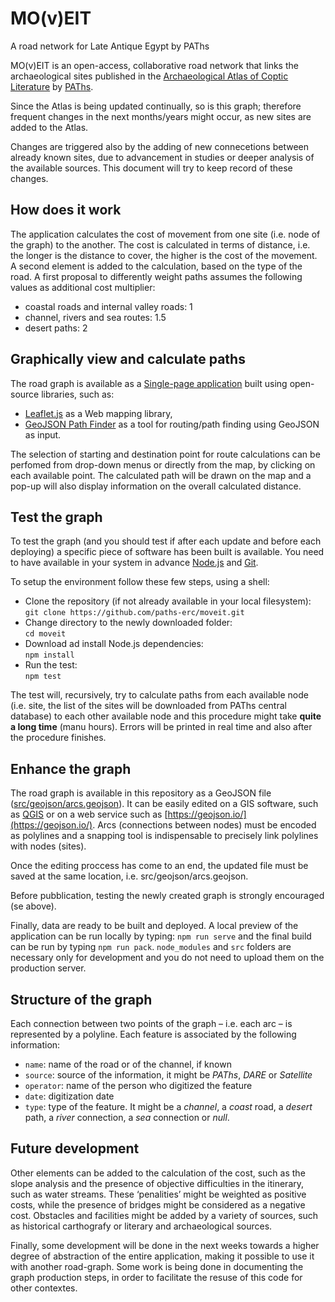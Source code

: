 # MO(v)EIT
A road network for Late Antique Egypt by PAThs

MO(v)EIT is an open-access, collaborative road network that links the archaeological sites published in the [Archaeological Atlas of Coptic Literature](https://atlas.paths-erc.eu) by [PAThs](http://paths.uniroma1.it).

Since the Atlas is being updated continually, so is this graph; therefore frequent changes in the next months/years might occur, as new sites are added to the Atlas.

Changes are triggered also by the adding of new connecetions between already known sites, due to advancement in studies or deeper analysis of the available sources. This document will try to keep record of these changes.

## How does it work
The application calculates the cost of movement from one site (i.e. node of the graph) to the another. The cost is calculated in terms of distance, i.e. the longer is the distance to cover, the higher is the cost of the movement. A second element is added to the calculation, based on the type of the road. A first proposal to differently weight paths assumes the following values as additional cost multiplier:
- coastal roads and internal valley roads: 1
- channel, rivers and sea routes: 1.5
- desert paths: 2

## Graphically view and calculate paths
The road graph is available as a [Single-page application](https://en.wikipedia.org/wiki/Single-page_application) built using open-source libraries, such as:
- [Leaflet.js](https://leafletjs.com/) as a Web mapping library,
- [GeoJSON Path Finder](https://www.liedman.net/geojson-path-finder/) as a tool for routing/path finding using GeoJSON as input.

The selection of starting and destination point for route calculations can be perfomed from drop-down menus or directly from the map, by clicking on each available point. The calculated path will be drawn on the map and a pop-up will also display information on the overall calculated distance.

## Test the graph
To test the graph (and you should test if after each update and before each deploying) a specific piece of software has been built is available. You need to have available in your system in advance [Node.js](https://nodejs.org/) and [Git](https://git-scm.com/).

To setup the environment follow these few steps, using a shell:
- Clone the repository (if not already available in your local filesystem):  
`git clone https://github.com/paths-erc/moveit.git`
- Change directory to the newly downloaded folder:      
`cd moveit`
- Download ad install Node.js dependencies:  
`npm install`
- Run the test:  
`npm test`

The test will, recursively, try to calculate paths from each available node (i.e. site, the list of the sites will be downloaded from PAThs central database) to each other available node and this procedure might take **quite a long time** (manu hours). Errors will be printed in real time and also after the procedure finishes.

## Enhance the graph
The road graph is available in this repository as a GeoJSON file ([src/geojson/arcs.geojson](src/geojson/arcs.geojson)). It can be easily edited on a GIS software, such as [QGIS](https://www.qgis.org/) or on a web service such as [https://geojson.io/](https://geojson.io/). Arcs (connections between nodes) must be encoded as polylines and a snapping tool is indispensable to precisely link polylines with nodes (sites).

Once the editing proccess has come to an end, the updated file must be saved at the same location, i.e. src/geojson/arcs.geojson.

Before pubblication, testing the newly created graph is strongly encouraged (se above). 

Finally, data are ready to be built and deployed. A local preview of the application can be run locally by typing: `npm run serve` and the final build can be run by typing `npm run pack`. `node_modules` and `src` folders are necessary only for development and you do not need to upload them on the production server.

## Structure of the graph
Each connection between two points of the graph – i.e. each arc – is represented by a polyline. Each feature is associated by the following information:
- `name`: name of the road or of the channel, if known
- `source`: source of the information, it might be *PAThs*, *DARE* or *Satellite*
- `operator`: name of the person who digitized the feature
- `date`: digitization date
- `type`: type of the feature. It might be a *channel*, a *coast* road, a *desert* path, a *river* connection, a *sea* connection or *null*.


## Future development
Other elements can be added to the calculation of the cost, such as the slope analysis and the presence of objective difficulties in the itinerary, such as water streams. These ‘penalities’ might be weighted as positive costs, while the presence of bridges might be considered as a negative cost. Obstacles and facilities might be added by a variety of sources, such as historical carthografy or literary and archaeological sources.

Finally, some development will be done in the next weeks towards a higher degree of abstraction of the entire application, making it possible to use it with another road-graph. Some work is being done in documenting the graph production steps, in order to facilitate the resuse of this code for other contextes.
